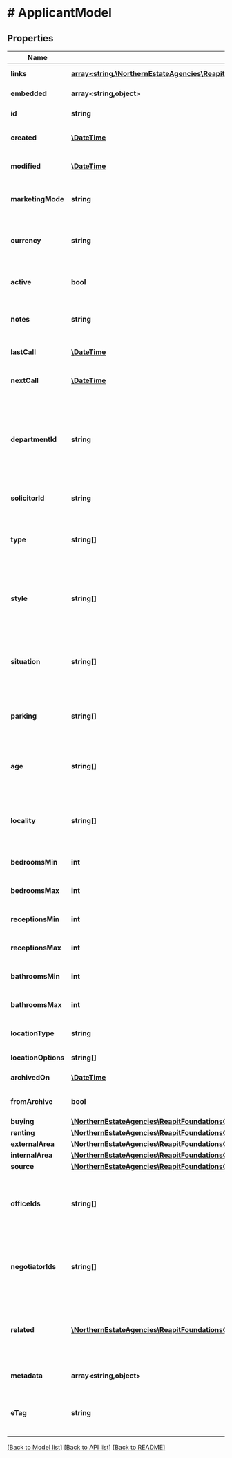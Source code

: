 # # ApplicantModel

## Properties

Name | Type | Description | Notes
------------ | ------------- | ------------- | -------------
**links** | [**array<string,\NorthernEstateAgencies\ReapitFoundationsClient\Model\InlineResponse200Links>**](InlineResponse200Links.md) |  | [optional] [readonly]
**embedded** | **array<string,object>** |  | [optional] [readonly]
**id** | **string** | The unique identifier of the applicant | [optional]
**created** | [**\DateTime**](\DateTime.md) | The date and time when the applicant was created | [optional]
**modified** | [**\DateTime**](\DateTime.md) | The date and time when the applicant was last modified | [optional]
**marketingMode** | **string** | Indicates whether the applicant is look to buy or rent a property (buying/renting) | [optional]
**currency** | **string** | The ISO-4217 currency code that relates to monetary amounts specified by the applicant | [optional]
**active** | **bool** | A flag determining whether or not the applicant is actively looking for a property | [optional]
**notes** | **string** | A free text field describing any adhoc buying or renting requirements | [optional]
**lastCall** | [**\DateTime**](\DateTime.md) | The date when the applicant was last contacted | [optional]
**nextCall** | [**\DateTime**](\DateTime.md) | The date when the applicant is next due to be contacted | [optional]
**departmentId** | **string** | The unique identifier of the department the applicant is associated with. The applicant will only match to properties with the same values set. See the [Platform Glossary](https://foundations-documentation.reapit.cloud/platform-glossary#department) for more information about departments | [optional]
**solicitorId** | **string** | The unique identifier of the solicitor associated to the applicant | [optional]
**type** | **string[]** | The applicant&#39;s property type requirements (eg house, bungalow, land), as defined by the applicant&#39;s [department](https://foundations-documentation.reapit.cloud/platform-glossary#department) | [optional]
**style** | **string[]** | The applicant&#39;s property style requirements (eg detached, semiDetached), as defined by the applicant&#39;s [department](https://foundations-documentation.reapit.cloud/platform-glossary#department) | [optional]
**situation** | **string[]** | The applicant&#39;s requirements for other aspects of prospective properties - such as outside space - as defined by the applicant&#39;s [department](https://foundations-documentation.reapit.cloud/platform-glossary#department) | [optional]
**parking** | **string[]** | The applicant&#39;s parking requirements (eg garage), as defined by the applicant&#39;s [department](https://foundations-documentation.reapit.cloud/platform-glossary#department) | [optional]
**age** | **string[]** | The applicant&#39;s property age requirements (eg new, period), as defined by the applicant&#39;s [department](https://foundations-documentation.reapit.cloud/platform-glossary#department) | [optional]
**locality** | **string[]** | The applicant&#39;s general property location requirements (eg rural, townCity), as defined by the applicant&#39;s [department](https://foundations-documentation.reapit.cloud/platform-glossary#department) | [optional]
**bedroomsMin** | **int** | The minimum number of bedrooms the applicant requires | [optional]
**bedroomsMax** | **int** | The maximum number of bedrooms the applicant requires | [optional]
**receptionsMin** | **int** | The minimum number of reception rooms the applicant requires | [optional]
**receptionsMax** | **int** | The maximum number of reception rooms the applicant requires | [optional]
**bathroomsMin** | **int** | The minimum number of bathrooms the applicant requires | [optional]
**bathroomsMax** | **int** | The maximum number of bathrooms the applicant requires | [optional]
**locationType** | **string** | The applicant&#39;s location type (areas/addresses/none) | [optional]
**locationOptions** | **string[]** | The applicant&#39;s location options | [optional]
**archivedOn** | [**\DateTime**](\DateTime.md) | The date and time the applicant was archived | [optional]
**fromArchive** | **bool** | A flag denoting whether or not this applicant is archived | [optional]
**buying** | [**\NorthernEstateAgencies\ReapitFoundationsClient\Model\InlineResponse200Buying**](InlineResponse200Buying.md) |  | [optional]
**renting** | [**\NorthernEstateAgencies\ReapitFoundationsClient\Model\InlineResponse200Renting**](InlineResponse200Renting.md) |  | [optional]
**externalArea** | [**\NorthernEstateAgencies\ReapitFoundationsClient\Model\InlineResponse200ExternalArea**](InlineResponse200ExternalArea.md) |  | [optional]
**internalArea** | [**\NorthernEstateAgencies\ReapitFoundationsClient\Model\InlineResponse200InternalArea**](InlineResponse200InternalArea.md) |  | [optional]
**source** | [**\NorthernEstateAgencies\ReapitFoundationsClient\Model\InlineResponse200Source**](InlineResponse200Source.md) |  | [optional]
**officeIds** | **string[]** | A collection of unique identifiers of offices attached to the applicant. The first item in the collection is considered the primary office | [optional]
**negotiatorIds** | **string[]** | A collection of unique identifiers of negotiators attached to the applicant. The first item in the collection is considered the primary negotiator | [optional]
**related** | [**\NorthernEstateAgencies\ReapitFoundationsClient\Model\InlineResponse200Related[]**](InlineResponse200Related.md) | A collection of contacts and/or companies associated to the applicant. The first item in the collection is considered the primary relationship | [optional]
**metadata** | **array<string,object>** | App specific metadata that has been set against the applicant | [optional]
**eTag** | **string** | The ETag for the current version of the applicant. Used for managing update concurrency | [optional] [readonly]

[[Back to Model list]](../../README.md#models) [[Back to API list]](../../README.md#endpoints) [[Back to README]](../../README.md)
